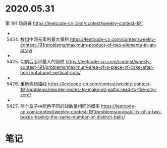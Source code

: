 
# 2020.05.31

第 191 场周赛 https://leetcode-cn.com/contest/weekly-contest-191
- 5424. 数组中两元素的最大乘积 https://leetcode-cn.com/contest/weekly-contest-191/problems/maximum-product-of-two-elements-in-an-array/
- 5425. 切割后面积最大的蛋糕 https://leetcode-cn.com/contest/weekly-contest-191/problems/maximum-area-of-a-piece-of-cake-after-horizontal-and-vertical-cuts/
- 5426. 重新规划路线 https://leetcode-cn.com/contest/weekly-contest-191/problems/reorder-routes-to-make-all-paths-lead-to-the-city-zero/
- 5427. 两个盒子中颜色不同的球数量相同的概率 https://leetcode-cn.com/contest/weekly-contest-191/problems/probability-of-a-two-boxes-having-the-same-number-of-distinct-balls/

# 笔记
